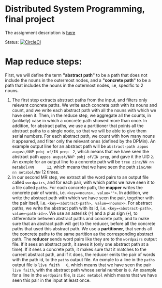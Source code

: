 # Distributed System Programming, final project
The assignment description is [here](https://www.cs.bgu.ac.il/~dsp162/Assignments/Assignment_3)

Status: [![CircleCI](https://circleci.com/gh/hagai-lvi/dsp-final-project.svg?style=svg&circle-token=e14fa6380e816fd1665baa9cf38466fdb238838a)](https://circleci.com/gh/hagai-lvi/dsp-final-project)

# Map reduce steps:
First, we will define the term **"abstract path"** to be a path that does not include the nouns in the outermost nodes,
and a **"concrete path"** to be a path that includes the nouns in the outermost nodes, i.e, specific to 2 nouns.
1. The first step extracts abstract paths from the input, and filters only relevant concrete paths.
We write each concrete path with its nouns and count, and we write each abstract path with all the nouns with which
we have seen it.
Then, in the reduce step, we aggregate all the counts, in (unlikely) case in which a concrete path showed more
than once.
In addition, for abstract paths, we use a partitioner that points all the abstract paths to a single node, so that
we will be able to give them serial numbers. For each abstract path, we count with how many nouns it appeared,
and filter only the relevant ones (defined by the DPMin).
An example output line for an abstract path will be
`abstract-path appos august/NNP pobj of/IN prep  2`, which means that we have seen the
abstract path `appos august/NNP pobj of/IN prep`, and gave it the UID `2`.
An exmple for an output line fo a concrete path will be `tree zinc/NN nn metabol/NN      12`,
which means that we have seen the path `zinc/NN nn metabol/NN` 12 times.
2. In our second MR step, we extract all the word pairs to an output file called `wordpairs`, and for each
pair, with which paths we have seen it to a file called `paths`.
For each concrete path, the **mapper** writes the concrete pair of words, i.e. `<key=<nouns>, value="">`.
In addition, we write the abstract path with which we have seen the pair, together with the pair itself,
i.e. `<key=<abstract-path>, value=<nouns>>`.
For abstract paths, we write the abstract path with its id, i.e. `<key=<abstract-path>, value=<path-id>>`.
We use an asterisk (`*`) and a plus sign (`+`), to differentiate between abstract paths and concrete path,
and to make sure that an abstract path will get to the reducer, before all the concrete paths that used this
abstract path.
We use a **partitioner**, that sends all the concrete paths to the same partition as the corresponding
abstract path.
The **reducer** sends word pairs like they are to the `wordpairs` output file.
If it sees an abstract path, it saves it (only one abstract path at a time).
If it sees a concrete path, it makes sure that it matches to the current abstract path, and if it does,
the reducer emits the pair of words with the path id, to the `paths` output file.
An exmple to a line in the `paths` output file is `live faith	0`, which means that we have seen the
pair `live faith`, with the abstract path whose serial number is `0`.
An example for a line in the `wordpairs` file, is `zinc metabol` which means that we have seen this
pair in the input at least once.